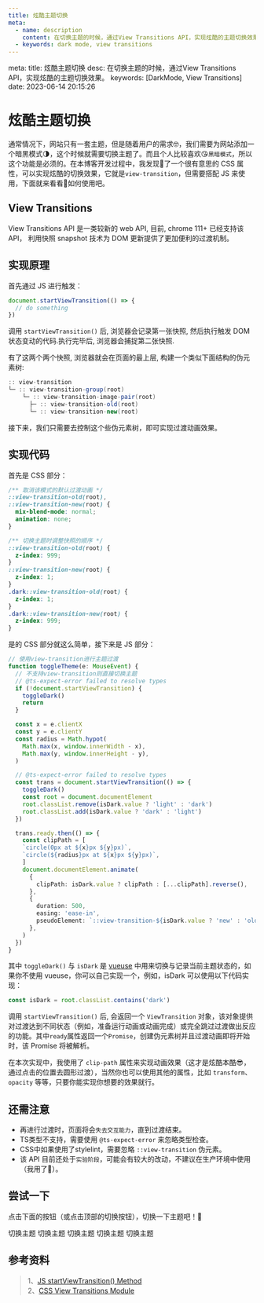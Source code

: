 ```yaml
---
title: 炫酷主题切换
meta:
  - name: description
    content: 在切换主题的时候，通过View Transitions API，实现炫酷的主题切换效果。
  - keywords: dark mode, view transitions
---
```


<route lang="yaml">
meta:
  title: 炫酷主题切换
  desc: 在切换主题的时候，通过View Transitions API，实现炫酷的主题切换效果。
  keywords: [DarkMode, View Transitions]
  date: 2023-06-14 20:15:26
</route>

# 炫酷主题切换

通常情况下，网站只有一套主题，但是随着用户的需求🤓，我们需要为网站添加一个暗黑模式🌗，这个时候就需要切换主题了。而且个人比较喜欢😘`黑暗模式`，所以这个功能是必须的。在本博客开发过程中，我发现🤩了一个很有意思的 CSS 属性，可以实现炫酷的切换效果，它就是`view-transition`，但需要搭配 JS 来使用，下面就来看看🧐如何使用吧。

## View Transitions

View Transitions API 是一类较新的 web API, 目前, chrome 111+ 已经支持该 API， 利用快照 snapshot 技术为 DOM 更新提供了更加便利的过渡机制。

## 实现原理

首先通过 JS 进行触发：

```js
document.startViewTransition(() => {
  // do something
})
```

调用 `startViewTransition()` 后, 浏览器会记录第一张快照, 然后执行触发 DOM 状态变动的代码.执行完毕后, 浏览器会捕捉第二张快照.

有了这两个两个快照, 浏览器就会在页面的最上层, 构建一个类似下面结构的伪元素树:

```cs
:: view-transition
└─ :: view-transition-group(root)
    └─ :: view-transition-image-pair(root)
      ├─ :: view-transition-old(root)
      └─ :: view-transition-new(root)
```

接下来，我们只需要去控制这个些伪元素树，即可实现过渡动画效果。

## 实现代码

首先是 CSS 部分：

```css
/** 取消该模式的默认过渡动画 */
::view-transition-old(root),
::view-transition-new(root) {
  mix-blend-mode: normal;
  animation: none;
}

/** 切换主题时调整快照的顺序 */
::view-transition-old(root) {
  z-index: 999;
}
::view-transition-new(root) {
  z-index: 1;
}
.dark::view-transition-old(root) {
  z-index: 1;
}
.dark::view-transition-new(root) {
  z-index: 999;
}
```

是的 CSS 部分就这么简单，接下来是 JS 部分：

```ts
// 使用view-transition进行主题过渡
function toggleTheme(e: MouseEvent) {
  // 不支持view-transition则直接切换主题
  // @ts-expect-error failed to resolve types
  if (!document.startViewTransition) {
    toggleDark()
    return
  }

  const x = e.clientX
  const y = e.clientY
  const radius = Math.hypot(
    Math.max(x, window.innerWidth - x),
    Math.max(y, window.innerHeight - y),
  )

  // @ts-expect-error failed to resolve types
  const trans = document.startViewTransition(() => {
    toggleDark()
    const root = document.documentElement
    root.classList.remove(isDark.value ? 'light' : 'dark')
    root.classList.add(isDark.value ? 'dark' : 'light')
  })

  trans.ready.then(() => {
    const clipPath = [
    `circle(0px at ${x}px ${y}px)`,
    `circle(${radius}px at ${x}px ${y}px)`,
    ]
    document.documentElement.animate(
      {
        clipPath: isDark.value ? clipPath : [...clipPath].reverse(),
      },
      {
        duration: 500,
        easing: 'ease-in',
        pseudoElement: `::view-transition-${isDark.value ? 'new' : 'old'}(root)`,
      },
    )
  })
}
```

其中 `toggleDark()` 与 `isDark` 是 [vueuse](https://vueuse.org/) 中用来切换与记录当前主题状态的，如果你不使用 vueuse，你可以自己实现一个，例如，isDark 可以使用以下代码实现：

```ts
const isDark = root.classList.contains('dark')
```

调用 `startViewTransition()` 后, 会返回一个 `ViewTransition` 对象，该对象提供对过渡达到不同状态（例如，准备运行动画或动画完成）或完全跳过过渡做出反应的功能。其中`ready`属性返回一个`Promise`，创建伪元素树并且过渡动画即将开始时，该 Promise 将被解析。

在本次实现中，我使用了 `clip-path` 属性来实现动画效果（这才是炫酷本酷😎，通过点击的位置去圆形过渡），当然你也可以使用其他的属性，比如 `transform`、`opacity` 等等，只要你能实现你想要的效果就行。

## 还需注意

- 再进行过渡时，页面将会`失去交互能力`，直到过渡结束。
- TS类型不支持，需要使用 `@ts-expect-error` 来忽略类型检查。
- CSS中如果使用了stylelint，需要忽略 `::view-transition` 伪元素。
- 该 API 目前还处于`实验阶段`，可能会有较大的改动，不建议在生产环境中使用（我用了🤨）。

## 尝试一下

点击下面的按钮（或点击顶部的切换按钮），切换一下主题吧！🤗

<script setup lang="ts">
import { toggleTheme } from '@/utils/toggleTheme'
</script>

<div>
  <el-button @click="toggleTheme" type="primary">切换主题</el-button>
  <el-button @click="toggleTheme" type="success">切换主题</el-button>
  <el-button @click="toggleTheme" type="warning">切换主题</el-button>
  <el-button @click="toggleTheme" type="danger">切换主题</el-button>
  <el-button @click="toggleTheme" type="info">切换主题</el-button>
</div>

## 参考资料

> 1、[JS startViewTransition() Method](https://developer.mozilla.org/en-US/docs/Web/API/Document/startViewTransition)<br />2、[CSS View Transitions Module](https://drafts.csswg.org/css-view-transitions/#intro)
